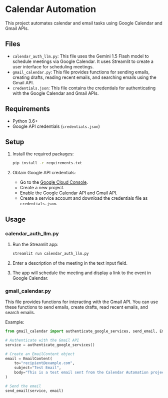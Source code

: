 # Calendar Automation

This project automates calendar and email tasks using Google Calendar and Gmail APIs.

## Files

- `calendar_auth_llm.py`: This file uses the Gemini 1.5 Flash model to schedule meetings via Google Calendar. It uses Streamlit to create a user interface for scheduling meetings.
- `gmail_calendar.py`: This file provides functions for sending emails, creating drafts, reading recent emails, and searching emails using the Gmail API.
- `credentials.json`: This file contains the credentials for authenticating with the Google Calendar and Gmail APIs.

## Requirements

- Python 3.6+
- Google API credentials (`credentials.json`)

## Setup

1.  Install the required packages:

    ```bash
    pip install -r requirements.txt
    ```

2.  Obtain Google API credentials:

    *   Go to the [Google Cloud Console](https://console.cloud.google.com/).
    *   Create a new project.
    *   Enable the Google Calendar API and Gmail API.
    *   Create a service account and download the credentials file as `credentials.json`.

## Usage

### calendar\_auth\_llm.py

1.  Run the Streamlit app:

    ```bash
    streamlit run calendar_auth_llm.py
    ```

2.  Enter a description of the meeting in the text input field.
3.  The app will schedule the meeting and display a link to the event in Google Calendar.

### gmail\_calendar.py

This file provides functions for interacting with the Gmail API. You can use these functions to send emails, create drafts, read recent emails, and search emails.

Example:

```python
from gmail_calendar import authenticate_google_services, send_email, EmailContent

# Authenticate with the Gmail API
service = authenticate_google_services()

# Create an EmailContent object
email = EmailContent(
    to="recipient@example.com",
    subject="Test Email",
    body="This is a test email sent from the Calendar Automation project."
)

# Send the email
send_email(service, email)
